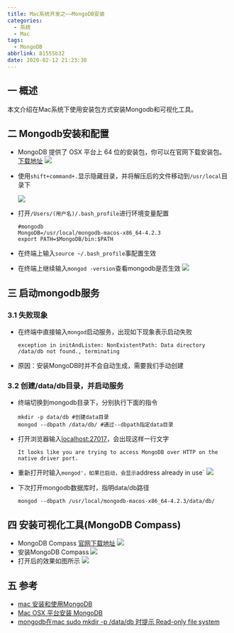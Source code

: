 ```yaml
---
title: Mac系统开发之——MongoDB安装
categories:
  - 系统
  - Mac
tags:
  - MongoDB
abbrlink: 81555b32
date: 2020-02-12 21:23:30
---
```

## 一 概述

本文介绍在Mac系统下使用安装包方式安装Mongodb和可视化工具。

<!--more-->

## 二 Mongodb安装和配置
* MongoDB 提供了 OSX 平台上 64 位的安装包，你可以在官网下载安装包。[下载地址][1]
![][11]

* 使用`shift+command+.`显示隐藏目录，并将解压后的文件移动到`/usr/local`目录下

  ![][12]
  
* 打开`/Users/(用户名)/.bash_profile`进行环境变量配置

  ```
  #mongodb
  MongoDB=/usr/local/mongodb-macos-x86_64-4.2.3
  export PATH=$MongoDB/bin:$PATH
  ```

* 在终端上输入`source ~/.bash_profile`事配置生效

* 在终端上继续输入`mongod -version`查看mongodb是否生效
![][13]

## 三 启动mongodb服务

### 3.1 失败现象

* 在终端中直接输入`mongod`启动服务，出现如下现象表示启动失败

  ```
  exception in initAndListen: NonExistentPath: Data directory /data/db not found., terminating
  ```

* 原因：安装MongoDB时并不会自动生成，需要我们手动创建

### 3.2 创建/data/db目录，并启动服务

* 终端切换到mongodb目录下，分别执行下面的指令

  ```
  mkdir -p data/db #创建data目录
  mongod --dbpath /data/db/ #通过--dbpath指定data目录
  ```

* 打开浏览器输入[localhost:27017][2]，会出现这样一行文字

  ```
  It looks like you are trying to access MongoDB over HTTP on the native driver port.
  ```

* 重新打开时输入`mongod'，如果已启动，会显示`address already in use`
![][15]

* 下次打开mongodb数据库时，指明data/db路径

  ```
  mongod --dbpath /usr/local/mongodb-macos-x86_64-4.2.3/data/db/
  ```

  

## 四 安装可视化工具(MongoDB Compass)

* MongoDB Compass [官网下载地址][3]
![][16]
* 安装MongoDB Compass
![][17]
* 打开后的效果如图所示
![][18]

## 五 参考
* [mac 安装和使用MongoDB][4]
* [Mac OSX 平台安装 MongoDB][5]
* [mongodb在mac sudo mkdir -p /data/db 时提示 Read-only file system][6]

[1]: https://www.mongodb.com/download-center#community
[2]:http://localhost:27017
[3]:https://www.mongodb.com/download-center/compass
[4]:https://www.jianshu.com/p/7241f7c83f4a
[5]:https://www.runoob.com/mongodb/mongodb-osx-install.html
[6]:https://www.cnblogs.com/HoverM/p/11897638.html


[11]:https://cdn.jsdelivr.net/gh/PGzxc/CDN@master/blog-image//mongodb-service-download-page.png
[12]:https://cdn.jsdelivr.net/gh/PGzxc/CDN@master/blog-image//monogo-upzip-mv-usr-local.png
[13]:https://cdn.jsdelivr.net/gh/PGzxc/CDN@master/blog-image//mongodb-terminal-version.png
[14]:https://cdn.jsdelivr.net/gh/PGzxc/CDN@master/blog-image//mongodb-mkdir-data-dbpath.png
[15]:https://cdn.jsdelivr.net/gh/PGzxc/CDN@master/blog-image//mongodb-mongod-in-use.png
[16]:https://cdn.jsdelivr.net/gh/PGzxc/CDN@master/blog-image//mongodb-compass-tools.png
[17]:https://cdn.jsdelivr.net/gh/PGzxc/CDN@master/blog-image//mongodb-compass-install.png
[18]:https://cdn.jsdelivr.net/gh/PGzxc/CDN@master/blog-image//mongodb-compass-open.png